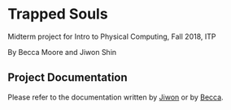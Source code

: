 # Trapped Souls
Midterm project for Intro to Physical Computing, Fall 2018, ITP

By Becca Moore and Jiwon Shin

## Project Documentation
Please refer to the documentation written by [Jiwon](https://js6450.github.io/PhysicalComputing/weekly/7.html) or by [Becca](https://30km-s.blog/).

